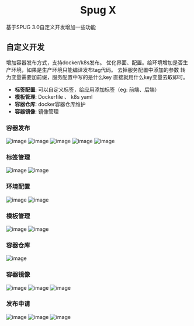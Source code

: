 <h1 align="center">Spug X</h1>
基于SPUG 3.0自定义开发增加一些功能


## 自定义开发
增加容器发布方式，支持docker/k8s发布。
优化界面、配置。给环境增加是否生产环境，如果是生产环境只能编译发布tag代码。
去掉服务配置中添加的参数 转为变量需要加前缀，服务配置中写的是什么key 直接就用什么key变量去取即可。
- **标签配置**: 可以自定义标签，给应用添加标签（eg: 前端、后端）
- **模板管理**: Dockerfile 、 k8s yaml
- **容器仓库**: docker容器仓库维护
- **容器镜像**: 镜像管理

### 容器发布
![image](https://github.com/ccx0lw/spug/assets/20969915/6c98e6fb-cf9e-4f5e-a604-165283ecbb11)
![image](https://github.com/ccx0lw/spug/assets/20969915/43b1ece6-b94a-4d1a-8d5e-dcc1cd5af1cb)
![image](https://github.com/ccx0lw/spug/assets/20969915/2c54d89a-b268-4fdb-878e-f716ca8a1b80)
![image](https://github.com/ccx0lw/spug/assets/20969915/4b9552f8-ed20-4855-8c56-6abeda528f7d)
![image](https://github.com/ccx0lw/spug/assets/20969915/70b17beb-a6eb-4da8-bf62-ec03a0eb7bec)
### 标签管理
![image](https://github.com/ccx0lw/spug/assets/20969915/ebe9e2a6-db30-4f58-b862-4a88e9a90140)
![image](https://github.com/ccx0lw/spug/assets/20969915/a551258f-3959-4760-aaae-ee8d49773a81)
### 环境配置
![image](https://github.com/ccx0lw/spug/assets/20969915/830156f3-535a-40d7-b8b7-8f8715e08454)
![image](https://github.com/ccx0lw/spug/assets/20969915/10143018-298e-433b-894d-82f67ac8b68f)
### 模板管理
![image](https://github.com/ccx0lw/spug/assets/20969915/e2b4912e-1d7b-44d8-a2e1-bb86a8890299)
![image](https://github.com/ccx0lw/spug/assets/20969915/302d549d-c8d6-443d-90d3-7d89c1ff9a2a)
### 容器仓库
![image](https://github.com/ccx0lw/spug/assets/20969915/9609c317-b2f2-4ab0-b726-4b9ec7711602)
### 容器镜像
![image](https://github.com/ccx0lw/spug/assets/20969915/799f3b8d-38eb-49b3-ac6c-bb8473c365cc)
![image](https://github.com/ccx0lw/spug/assets/20969915/a95ad161-a555-4a3d-9dd3-faa973471443)
![image](https://github.com/ccx0lw/spug/assets/20969915/573e5b2a-46bc-4803-a50b-4276d6bc051c)


### 发布申请
![image](https://github.com/ccx0lw/spug/assets/20969915/439c43a4-787a-429d-a476-abbd4a687966)
![image](https://github.com/ccx0lw/spug/assets/20969915/bb4d64ca-a0f4-4e65-b354-8e2fc73f802b)
![image](https://github.com/ccx0lw/spug/assets/20969915/090b65a9-1e44-4a7c-b6c4-af75aea82039)
